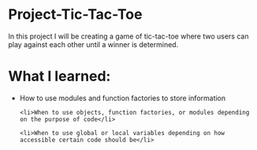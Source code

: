 # Project-Tic-Tac-Toe

In this project I will be creating a game of tic-tac-toe where two users can play against each other until a winner is determined.

<h1>What I learned:</h1>

<ul>
    <li>How to use modules and function factories to store information</li>

    <li>When to use objects, function factories, or modules depending on the purpose of code</li>

    <li>When to use global or local variables depending on how accessible certain code should be</li>
</ul>